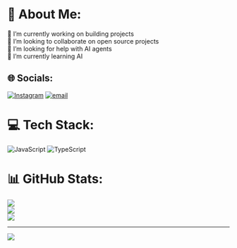 # 💫 About Me:
🔭 I’m currently working on building projects<br>👯 I’m looking to collaborate on open source projects<br>🤝 I’m looking for help with AI agents<br>🌱 I’m currently learning AI


## 🌐 Socials:
[![Instagram](https://img.shields.io/badge/Instagram-%23E4405F.svg?logo=Instagram&logoColor=white)](https://instagram.com/_vedantizz) [![email](https://img.shields.io/badge/Email-D14836?logo=gmail&logoColor=white)](mailto:vedantvyas79@gmail.com) 

# 💻 Tech Stack:
![JavaScript](https://img.shields.io/badge/javascript-%23323330.svg?style=for-the-badge&logo=javascript&logoColor=%23F7DF1E) ![TypeScript](https://img.shields.io/badge/typescript-%23007ACC.svg?style=for-the-badge&logo=typescript&logoColor=white)
# 📊 GitHub Stats:
![](https://github-readme-stats.vercel.app/api?username=VedantGiga&theme=dark&hide_border=false&include_all_commits=true&count_private=true)<br/>
![](https://nirzak-streak-stats.vercel.app/?user=VedantGiga&theme=dark&hide_border=false)<br/>
![](https://github-readme-stats.vercel.app/api/top-langs/?username=VedantGiga&theme=dark&hide_border=false&include_all_commits=true&count_private=true&layout=compact)

---
[![](https://visitcount.itsvg.in/api?id=VedantGiga&icon=0&color=0)](https://visitcount.itsvg.in)
